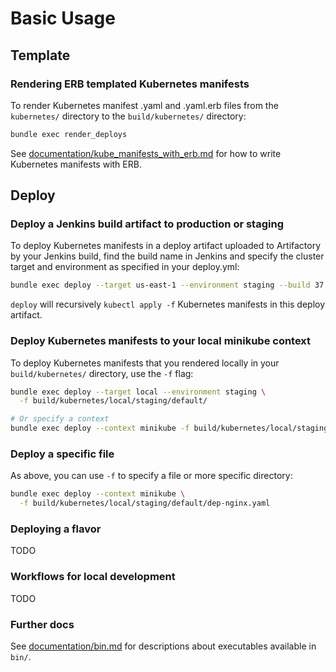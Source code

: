 
# Basic Usage

## Template

### Rendering ERB templated Kubernetes manifests
To render Kubernetes manifest .yaml and .yaml.erb files from the `kubernetes/`
directory to the `build/kubernetes/` directory:

```bash
bundle exec render_deploys
```

See [documentation/kube_manifests_with_erb.md](kube_manifests_with_erb.md)
for how to write Kubernetes manifests with ERB.

## Deploy

### Deploy a Jenkins build artifact to production or staging
To deploy Kubernetes manifests in a deploy artifact uploaded to Artifactory
by your Jenkins build, find the build name in Jenkins and specify the cluster
target and environment as specified in your deploy.yml:

```bash
bundle exec deploy --target us-east-1 --environment staging --build 37
```

`deploy` will recursively `kubectl apply -f` Kubernetes manifests in this deploy
artifact.

### Deploy Kubernetes manifests to your local minikube context

To deploy Kubernetes manifests that you rendered locally in your
`build/kubernetes/` directory, use the `-f` flag:

```bash
bundle exec deploy --target local --environment staging \
  -f build/kubernetes/local/staging/default/

# Or specify a context
bundle exec deploy --context minikube -f build/kubernetes/local/staging/default/
```

### Deploy a specific file

As above, you can use `-f` to specify a file or more specific directory:

```bash
bundle exec deploy --context minikube \
  -f build/kubernetes/local/staging/default/dep-nginx.yaml
```

### Deploying a flavor
TODO

### Workflows for local development
TODO

### Further docs
See [documentation/bin.md](bin.md) for descriptions about
executables available in `bin/`.

